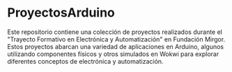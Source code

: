 # ProyectosArduino
Este repositorio contiene una colección de proyectos realizados durante el "Trayecto Formativo en Electrónica y Automatización" en Fundación Mirgor. Estos proyectos abarcan una variedad de aplicaciones en Arduino, algunos utilizando componentes físicos y otros simulados en Wokwi para explorar diferentes conceptos de electrónica y automatización.
